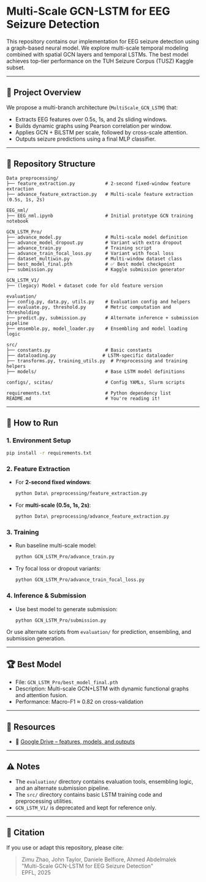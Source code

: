# Multi-Scale GCN-LSTM for EEG Seizure Detection

This repository contains our implementation for EEG seizure detection using a graph-based neural model. We explore multi-scale temporal modeling combined with spatial GCN layers and temporal LSTMs. The best model achieves top-tier performance on the TUH Seizure Corpus (TUSZ) Kaggle subset.

---

## 🧠 Project Overview

We propose a multi-branch architecture (`MultiScale_GCN_LSTM`) that:
- Extracts EEG features over 0.5s, 1s, and 2s sliding windows.
- Builds dynamic graphs using Pearson correlation per window.
- Applies GCN + BiLSTM per scale, followed by cross-scale attention.
- Outputs seizure predictions using a final MLP classifier.

---

## 📁 Repository Structure

```
Data preprocessing/
├── feature_extraction.py           # 2-second fixed-window feature extraction
├── advance_feature_extraction.py   # Multi-scale feature extraction (0.5s, 1s, 2s)

EEG_nml/
├── EEG_nml.ipynb                   # Initial prototype GCN training notebook

GCN_LSTM_Pro/
├── advance_model.py                # Multi-scale model definition
├── advance_model_dropout.py        # Variant with extra dropout
├── advance_train.py                # Training script
├── advance_train_focal_loss.py     # Variant with focal loss
├── dataset_multiwin.py             # Multi-window dataset class
├── best_model_final.pth            # ✅ Best model checkpoint
├── submission.py                   # Kaggle submission generator

GCN_LSTM_V1/
├── (legacy) Model + dataset code for old feature version

evaluation/
├── config.py, data.py, utils.py    # Evaluation config and helpers
├── evaluate.py, threshold.py       # Metric computation and thresholding
├── predict.py, submission.py       # Alternate inference + submission pipeline
├── ensemble.py, model_loader.py    # Ensembling and model loading logic

src/
├── constants.py                    # Basic constants
├── dataloading.py                 # LSTM-specific dataloader
├── transforms.py, training_utils.py  # Preprocessing and training helpers
├── models/                         # Base LSTM model definitions

configs/, scitas/                   # Config YAMLs, Slurm scripts

requirements.txt                    # Python dependency list
README.md                           # You're reading it!
```

---

## 🚀 How to Run

### 1. Environment Setup

```bash
pip install -r requirements.txt
```

### 2. Feature Extraction

- For **2-second fixed windows**:
  ```bash
  python Data\ preprocessing/feature_extraction.py
  ```

- For **multi-scale (0.5s, 1s, 2s)**:
  ```bash
  python Data\ preprocessing/advance_feature_extraction.py
  ```

### 3. Training

- Run baseline multi-scale model:
  ```bash
  python GCN_LSTM_Pro/advance_train.py
  ```

- Try focal loss or dropout variants:
  ```bash
  python GCN_LSTM_Pro/advance_train_focal_loss.py
  ```

### 4. Inference & Submission

- Use best model to generate submission:
  ```bash
  python GCN_LSTM_Pro/submission.py
  ```

Or use alternate scripts from `evaluation/` for prediction, ensembling, and submission generation.

---

## 🏆 Best Model

- File: `GCN_LSTM_Pro/best_model_final.pth`
- Description: Multi-scale GCN+LSTM with dynamic functional graphs and attention fusion.
- Performance: Macro-F1 ≈ 0.82 on cross-validation

---

## 🔗 Resources

- 📁 [Google Drive – features, models, and outputs](https://drive.google.com/drive/folders/1RJcT7uc8gai7Kw8nBvR_me4ZkgyybQj4)

---

## ⚠️ Notes

- The `evaluation/` directory contains evaluation tools, ensembling logic, and an alternate submission pipeline.
- The `src/` directory contains basic LSTM training code and preprocessing utilities.
- `GCN_LSTM_V1/` is deprecated and kept for reference only.

---

## 📌 Citation

If you use or adapt this repository, please cite:

> Zimu Zhao, John Taylor, Daniele Belfiore, Ahmed Abdelmalek  
> "Multi-Scale GCN-LSTM for EEG Seizure Detection"  
> EPFL, 2025

